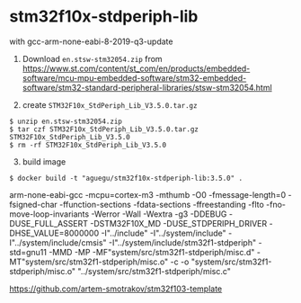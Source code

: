 stm32f10x-stdperiph-lib
===

with gcc-arm-none-eabi-8-2019-q3-update

1. Download `en.stsw-stm32054.zip` from https://www.st.com/content/st_com/en/products/embedded-software/mcu-mpu-embedded-software/stm32-embedded-software/stm32-standard-peripheral-libraries/stsw-stm32054.html

2. create `STM32F10x_StdPeriph_Lib_V3.5.0.tar.gz`

```
$ unzip en.stsw-stm32054.zip
$ tar czf STM32F10x_StdPeriph_Lib_V3.5.0.tar.gz STM32F10x_StdPeriph_Lib_V3.5.0
$ rm -rf STM32F10x_StdPeriph_Lib_V3.5.0
```

3. build image

```
$ docker build -t "aguegu/stm32f10x-stdperiph-lib:3.5.0" .
```

arm-none-eabi-gcc -mcpu=cortex-m3 -mthumb -O0 -fmessage-length=0 -fsigned-char -ffunction-sections -fdata-sections -ffreestanding -flto -fno-move-loop-invariants -Werror -Wall -Wextra  -g3 -DDEBUG -DUSE_FULL_ASSERT -DSTM32F10X_MD -DUSE_STDPERIPH_DRIVER -DHSE_VALUE=8000000 -I"../include" -I"../system/include" -I"../system/include/cmsis" -I"../system/include/stm32f1-stdperiph" -std=gnu11 -MMD -MP -MF"system/src/stm32f1-stdperiph/misc.d" -MT"system/src/stm32f1-stdperiph/misc.o" -c -o "system/src/stm32f1-stdperiph/misc.o" "../system/src/stm32f1-stdperiph/misc.c"

https://github.com/artem-smotrakov/stm32f103-template
